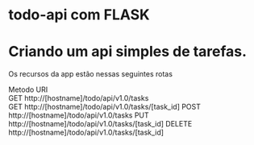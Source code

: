 # todo-api com FLASK
<h1> Criando um api simples de tarefas. </h1>

<p>Os recursos da app estão nessas seguintes rotas</p>

Metodo                       URI                         
GET     http://[hostname]/todo/api/v1.0/tasks     
GET     http://[hostname]/todo/api/v1.0/tasks/[task_id]
POST    http://[hostname]/todo/api/v1.0/tasks
PUT     http://[hostname]/todo/api/v1.0/tasks/[task_id]
DELETE  http://[hostname]/todo/api/v1.0/tasks/[task_id]

